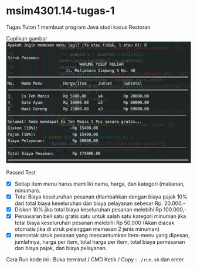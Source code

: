 # msim4301.14-tugas-1
Tugas Tuton 1 membuat program Java studi kasus Restoran

Cuplikan gambar
<img src="screenshoot.png">

Passed Test
- [x] Setiap item menu harus memiliki nama, harga, dan kategori (makanan, minuman).
- [x] Total Biaya keseluruhan pesanan ditambahkan dengan biaya pajak 10% dari total biaya keseluruhan dan biaya pelayanan sebesar Rp. 20.000,-
- [x] Diskon 10% jika total biaya keseluruhan pesanan melebihi Rp 100.000,-
- [x] Penawaran beli satu gratis satu untuk salah satu kategori minuman jika total biaya keseluruhan pesanan melebihi Rp 50.000 (Akan diacak otomatis jika di struk pelanggan memesan 2 jenis minuman)
- [x] mencetak struk pesanan yang mencantumkan item-menu yang dipesan, jumlahnya, harga per item, total harga per item, total biaya pemesanan dan biaya pajak, dan biaya pelayanan.

Cara Run kode ini :
Buka terminal / CMD
Ketik / Copy : `./run.sh` dan enter